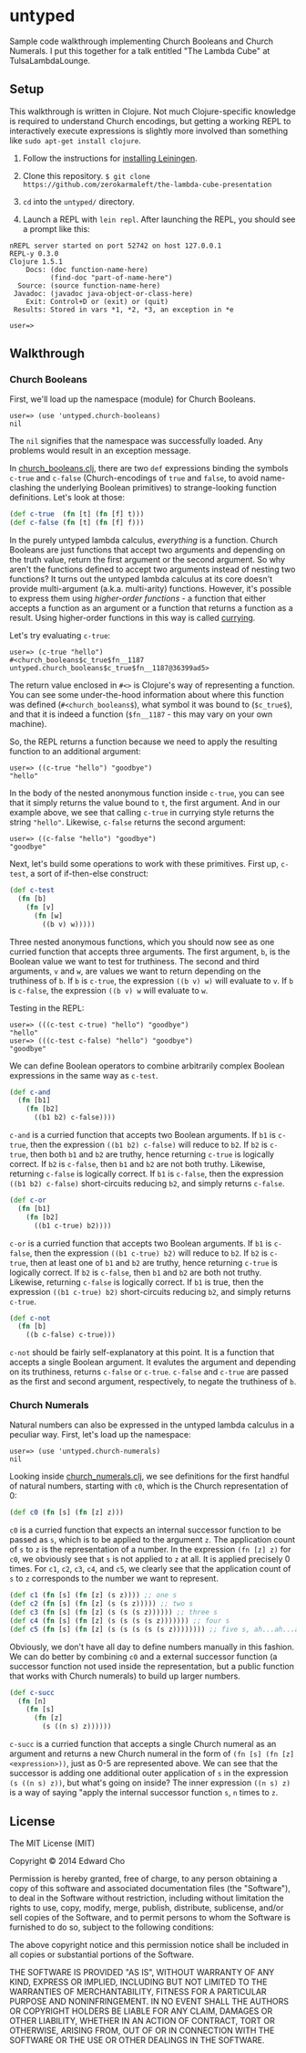 # untyped

Sample code walkthrough implementing Church Booleans and Church Numerals. I put
this together for a talk entitled "The Lambda Cube" at TulsaLambdaLounge.

## Setup

This walkthrough is written in Clojure. Not much Clojure-specific knowledge is
required to understand Church encodings, but getting a working REPL to
interactively execute expressions is slightly more involved than something like
`sudo apt-get install clojure`.

1. Follow the instructions for [installing
   Leiningen](https://github.com/technomancy/leiningen#installation).

2. Clone this repository. `$ git clone https://github.com/zerokarmaleft/the-lambda-cube-presentation`
    
3. `cd` into the `untyped/` directory.

4. Launch a REPL with `lein repl`. After launching the REPL, you should see
   a prompt like this:

```
nREPL server started on port 52742 on host 127.0.0.1
REPL-y 0.3.0
Clojure 1.5.1
    Docs: (doc function-name-here)
          (find-doc "part-of-name-here")
  Source: (source function-name-here)
 Javadoc: (javadoc java-object-or-class-here)
    Exit: Control+D or (exit) or (quit)
 Results: Stored in vars *1, *2, *3, an exception in *e

user=> 
```

## Walkthrough

### Church Booleans

First, we'll load up the namespace (module) for Church Booleans.

```
user=> (use 'untyped.church-booleans)
nil
```

The `nil` signifies that the namespace was successfully loaded. Any problems
would result in an exception message.

In
[church_booleans.clj](https://github.com/zerokarmaleft/the-lambda-cube-presentation/untyped/src/untyped/church_booleans.clj),
there are two `def` expressions binding the symbols `c-true` and `c-false`
(Church-encodings of `true` and `false`, to avoid name-clashing the underlying
Boolean primitives) to strange-looking function definitions. Let's look at
those:

```clojure
(def c-true  (fn [t] (fn [f] t)))
(def c-false (fn [t] (fn [f] f)))
```

In the purely untyped lambda calculus, *everything* is a function. Church
Booleans are just functions that accept two arguments and depending on the truth
value, return the first argument or the second argument. So why aren't the
functions defined to accept two arguments instead of nesting two functions? It
turns out the untyped lambda calculus at its core doesn't provide multi-argument
(a.k.a. multi-arity) functions. However, it's possible to express them using
*higher-order functions* - a function that either accepts a function as an
argument or a function that returns a function as a result. Using higher-order
functions in this way is called
[currying](http://en.wikipedia.org/wiki/Currying).

Let's try evaluating `c-true`:

```
user=> (c-true "hello")
#<church_booleans$c_true$fn__1187 untyped.church_booleans$c_true$fn__1187@36399ad5>
```

The return value enclosed in `#<>` is Clojure's way of representing a function.
You can see some under-the-hood information about where this function was
defined (`#<church_booleans$`), what symbol it was bound to (`$c_true$`), and
that it is indeed a function (`$fn__1187` - this may vary on your own machine).

So, the REPL returns a function because we need to apply the resulting function
to an additional argument:

```
user=> ((c-true "hello") "goodbye")
"hello"
```

In the body of the nested anonymous function inside `c-true`, you can see that
it simply returns the value bound to `t`, the first argument. And in our example
above, we see that calling `c-true` in currying style returns the string
`"hello"`. Likewise, `c-false` returns the second argument:

```
user=> ((c-false "hello") "goodbye")
"goodbye"
```

Next, let's build some operations to work with these primitives. First up,
`c-test`, a sort of if-then-else construct:

```clojure
(def c-test
  (fn [b]
    (fn [v]
      (fn [w]
        ((b v) w)))))
```

Three nested anonymous functions, which you should now see as one curried
function that accepts three arguments. The first argument, `b`, is the Boolean
value we want to test for truthiness. The second and third arguments, `v` and
`w`, are values we want to return depending on the truthiness of `b`. If `b` is
`c-true`, the expression `((b v) w)` will evaluate to `v`. If `b` is `c-false`,
the expression `((b v) w` will evaluate to `w`.

Testing in the REPL:

```
user=> (((c-test c-true) "hello") "goodbye")
"hello"
user=> (((c-test c-false) "hello") "goodbye")
"goodbye"
```

We can define Boolean operators to combine arbitrarily complex Boolean
expressions in the same way as `c-test`.

```clojure
(def c-and
  (fn [b1]
    (fn [b2]
      ((b1 b2) c-false))))
```

`c-and` is a curried function that accepts two Boolean arguments. If `b1` is
`c-true`, then the expression `((b1 b2) c-false)` will reduce to `b2`. If `b2`
is `c-true`, then both `b1` and `b2` are truthy, hence returning `c-true` is
logically correct. If `b2` is `c-false`, then `b1` and `b2` are not both truthy.
Likewise, returning `c-false` is logically correct. If `b1` is `c-false`, then
the expression `((b1 b2) c-false)` short-circuits reducing `b2`, and simply
returns `c-false`.

```clojure
(def c-or
  (fn [b1]
    (fn [b2]
      ((b1 c-true) b2))))
```

`c-or` is a curried function that accepts two Boolean arguments. If `b1` is
`c-false`, then the expression `((b1 c-true) b2)` will reduce to `b2`. If `b2`
is `c-true`, then at least one of `b1` and `b2` are truthy, hence returning
`c-true` is logically correct. If `b2` is `c-false`, then `b1` and `b2` are both
not truthy. Likewise, returning `c-false` is logically correct. If `b1` is true,
then the expression `((b1 c-true) b2)` short-circuits reducing `b2`, and simply
returns `c-true`.

```clojure
(def c-not
  (fn [b]
    ((b c-false) c-true)))
```

`c-not` should be fairly self-explanatory at this point. It is a function that
accepts a single Boolean argument. It evalutes the argument and depending on its
truthiness, returns `c-false` or `c-true`. `c-false` and `c-true` are passed as
the first and second argument, respectively, to negate the truthiness of `b`.

### Church Numerals

Natural numbers can also be expressed in the untyped lambda calculus in a peculiar way.
First, let's load up the namespace:

```
user=> (use 'untyped.church-numerals)
nil
```

Looking inside
[church_numerals.clj](https://github.com/zerokarmaleft/the-lambda-cube-presentation/untyped/src/untyped/church_numerals.clj),
we see definitions for the first handful of natural numbers, starting with `c0`,
which is the Church representation of 0:

```clojure
(def c0 (fn [s] (fn [z] z)))
```

`c0` is a curried function that expects an internal successor function to be
passed as `s`, which is to be applied to the argument `z`. The application count
of `s` to `z` is the representation of a number. In the expression `(fn [z] z)`
for `c0`, we obviously see that `s` is not applied to `z` at all. It is applied
precisely 0 times. For `c1`, `c2`, `c3`, `c4`, and `c5`, we clearly see that the
application count of `s` to `z` corresponds to the number we want to represent.

```clojure
(def c1 (fn [s] (fn [z] (s z)))) ;; one s
(def c2 (fn [s] (fn [z] (s (s z))))) ;; two s
(def c3 (fn [s] (fn [z] (s (s (s z)))))) ;; three s
(def c4 (fn [s] (fn [z] (s (s (s (s z))))))) ;; four s
(def c5 (fn [s] (fn [z] (s (s (s (s (s z)))))))) ;; five s, ah...ah...ah!
```

Obviously, we don't have all day to define numbers manually in this fashion. We
can do better by combining `c0` and a external successor function (a successor
function not used inside the representation, but a public function that works
with Church numerals) to build up larger numbers.

```clojure
(def c-succ
  (fn [n]
    (fn [s]
      (fn [z]
        (s ((n s) z))))))
```

`c-succ` is a curried function that accepts a single Church numeral as an
argument and returns a new Church numeral in the form of `(fn [s] (fn [z]
<expression>))`, just as 0-5 are represented above. We can see that the
successor is adding one additional outer application of `s` in the expression
`(s ((n s) z))`, but what's going on inside? The inner expression `((n s) z)` is
a way of saying "apply the internal successor function `s`, `n` times to `z`.

## License

The MIT License (MIT)

Copyright © 2014 Edward Cho

Permission is hereby granted, free of charge, to any person obtaining a copy
of this software and associated documentation files (the "Software"), to deal
in the Software without restriction, including without limitation the rights
to use, copy, modify, merge, publish, distribute, sublicense, and/or sell
copies of the Software, and to permit persons to whom the Software is
furnished to do so, subject to the following conditions:

The above copyright notice and this permission notice shall be included in
all copies or substantial portions of the Software.

THE SOFTWARE IS PROVIDED "AS IS", WITHOUT WARRANTY OF ANY KIND, EXPRESS OR
IMPLIED, INCLUDING BUT NOT LIMITED TO THE WARRANTIES OF MERCHANTABILITY,
FITNESS FOR A PARTICULAR PURPOSE AND NONINFRINGEMENT. IN NO EVENT SHALL THE
AUTHORS OR COPYRIGHT HOLDERS BE LIABLE FOR ANY CLAIM, DAMAGES OR OTHER
LIABILITY, WHETHER IN AN ACTION OF CONTRACT, TORT OR OTHERWISE, ARISING FROM,
OUT OF OR IN CONNECTION WITH THE SOFTWARE OR THE USE OR OTHER DEALINGS IN
THE SOFTWARE.
